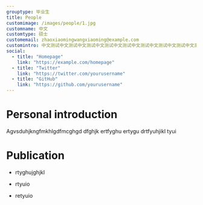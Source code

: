 ```yaml
---
grouptype: 毕业生
title: People
customimage: /images/people/1.jpg
customname: 中文
customtype: 硕士
customemail: zhaoxiaomingwangxiaoming@example.com
customintro: 中文测试中文测试中文测试中文测试中文测试中文测试中文测试中文测试中文测试中文测试中文测试中文测试中文测试中文测试
social:
  - title: "Homepage"
    link: "https://example.com/homepage"
  - title: "Twitter"
    link: "https://twitter.com/yourusername"
  - title: "GitHub"
    link: "https://github.com/yourusername"
---
```


# Personal introduction
Agvsduhjkngfmkhlgdfmcghgd dfghjk ertfyghu ertygu drtfyuhjikl tyui



# Publication
- rtyghujghjkl

- rtyuio

- retyuio

